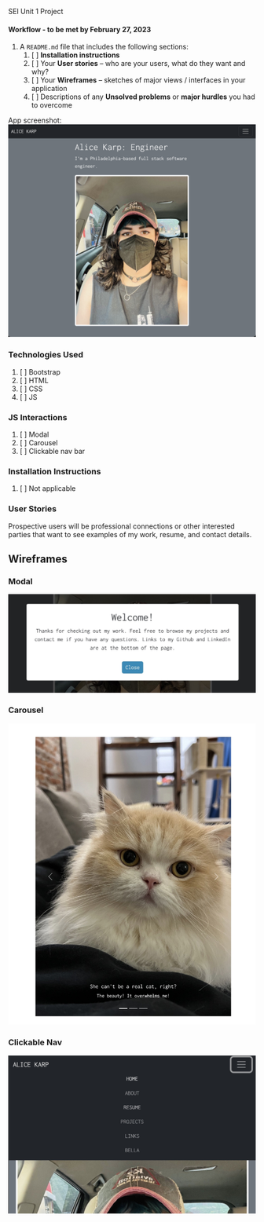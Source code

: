 SEI Unit 1 Project

#### Workflow - to be met by February 27, 2023
1. A `README.md` file that includes the following sections:
    1. [ ] **Installation instructions**
    1. [ ] Your **User stories** – who are your users, what do they want and why?
    1. [ ] Your **Wireframes** – sketches of major views / interfaces in your application
    1. [ ] Descriptions of any **Unsolved problems** or **major hurdles** you had to overcome

App screenshot: 
![URL section](https://raw.githubusercontent.com/hexxxx/portfolio/gh-pages/images/screenshot.png "Screenshot")

### Technologies Used
1. [ ] Bootstrap
1. [ ] HTML
1. [ ] CSS
1. [ ] JS

### JS Interactions
1. [ ] Modal
1. [ ] Carousel
1. [ ] Clickable nav bar

### Installation Instructions
1. [ ] Not applicable

### User Stories
Prospective users will be professional connections or other interested parties that want to see examples of my work, resume, and contact details. 

## Wireframes
### Modal
![URL section](https://github.com/hexxxx/portfolio/blob/gh-pages/images/modal.jpg?raw=true "Modal")
### Carousel
![URL section](https://github.com/hexxxx/portfolio/blob/gh-pages/images/carousel.jpg?raw=true "Carousel")
### Clickable Nav
![URL section](https://github.com/hexxxx/portfolio/blob/gh-pages/images/clickablenav.jpg?raw=true "Clickable Nav")